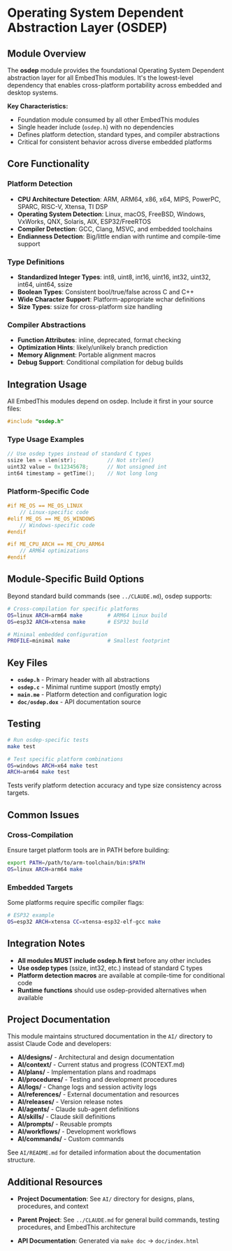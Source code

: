 # Operating System Dependent Abstraction Layer (OSDEP)

## Module Overview

The **osdep** module provides the foundational Operating System Dependent abstraction layer for all EmbedThis modules. It's the lowest-level dependency that enables cross-platform portability across embedded and desktop systems.

**Key Characteristics:**
- Foundation module consumed by all other EmbedThis modules
- Single header include (`osdep.h`) with no dependencies
- Defines platform detection, standard types, and compiler abstractions
- Critical for consistent behavior across diverse embedded platforms

## Core Functionality

### Platform Detection
- **CPU Architecture Detection**: ARM, ARM64, x86, x64, MIPS, PowerPC, SPARC, RISC-V, Xtensa, TI DSP
- **Operating System Detection**: Linux, macOS, FreeBSD, Windows, VxWorks, QNX, Solaris, AIX, ESP32/FreeRTOS
- **Compiler Detection**: GCC, Clang, MSVC, and embedded toolchains
- **Endianness Detection**: Big/little endian with runtime and compile-time support

### Type Definitions
- **Standardized Integer Types**: int8, uint8, int16, uint16, int32, uint32, int64, uint64, ssize
- **Boolean Types**: Consistent bool/true/false across C and C++
- **Wide Character Support**: Platform-appropriate wchar definitions
- **Size Types**: ssize for cross-platform size handling

### Compiler Abstractions
- **Function Attributes**: inline, deprecated, format checking
- **Optimization Hints**: likely/unlikely branch prediction
- **Memory Alignment**: Portable alignment macros
- **Debug Support**: Conditional compilation for debug builds

## Integration Usage

All EmbedThis modules depend on osdep. Include it first in your source files:

```c
#include "osdep.h"
```

### Type Usage Examples
```c
// Use osdep types instead of standard C types
ssize len = slen(str);          // Not strlen()
uint32 value = 0x12345678;      // Not unsigned int
int64 timestamp = getTime();    // Not long long
```

### Platform-Specific Code
```c
#if ME_OS == ME_OS_LINUX
    // Linux-specific code
#elif ME_OS == ME_OS_WINDOWS
    // Windows-specific code
#endif

#if ME_CPU_ARCH == ME_CPU_ARM64
    // ARM64 optimizations
#endif
```

## Module-Specific Build Options

Beyond standard build commands (see `../CLAUDE.md`), osdep supports:

```bash
# Cross-compilation for specific platforms
OS=linux ARCH=arm64 make        # ARM64 Linux build
OS=esp32 ARCH=xtensa make       # ESP32 build

# Minimal embedded configuration
PROFILE=minimal make            # Smallest footprint
```

## Key Files

- **`osdep.h`** - Primary header with all abstractions
- **`osdep.c`** - Minimal runtime support (mostly empty)
- **`main.me`** - Platform detection and configuration logic
- **`doc/osdep.dox`** - API documentation source

## Testing

```bash
# Run osdep-specific tests
make test

# Test specific platform combinations
OS=windows ARCH=x64 make test
ARCH=arm64 make test
```

Tests verify platform detection accuracy and type size consistency across targets.

## Common Issues

### Cross-Compilation
Ensure target platform tools are in PATH before building:
```bash
export PATH=/path/to/arm-toolchain/bin:$PATH
OS=linux ARCH=arm64 make
```

### Embedded Targets
Some platforms require specific compiler flags:
```bash
# ESP32 example
OS=esp32 ARCH=xtensa CC=xtensa-esp32-elf-gcc make
```

## Integration Notes

- **All modules MUST include osdep.h first** before any other includes
- **Use osdep types** (ssize, int32, etc.) instead of standard C types
- **Platform detection macros** are available at compile-time for conditional code
- **Runtime functions** should use osdep-provided alternatives when available

## Project Documentation

This module maintains structured documentation in the `AI/` directory to assist Claude Code and developers:

- **AI/designs/** - Architectural and design documentation
- **AI/context/** - Current status and progress (CONTEXT.md)
- **AI/plans/** - Implementation plans and roadmaps
- **AI/procedures/** - Testing and development procedures
- **AI/logs/** - Change logs and session activity logs
- **AI/references/** - External documentation and resources
- **AI/releases/** - Version release notes
- **AI/agents/** - Claude sub-agent definitions
- **AI/skills/** - Claude skill definitions
- **AI/prompts/** - Reusable prompts
- **AI/workflows/** - Development workflows
- **AI/commands/** - Custom commands

See `AI/README.md` for detailed information about the documentation structure.

## Additional Resources

- **Project Documentation**: See `AI/` directory for designs, plans, procedures, and context

- **Parent Project**: See `../CLAUDE.md` for general build commands, testing procedures, and EmbedThis architecture
- **API Documentation**: Generated via `make doc` → `doc/index.html`
